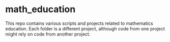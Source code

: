# math_education

This repo contains various scripts and projects related to mathematics education.
Each folder is a different project, although code from one project might rely on code from another project.
